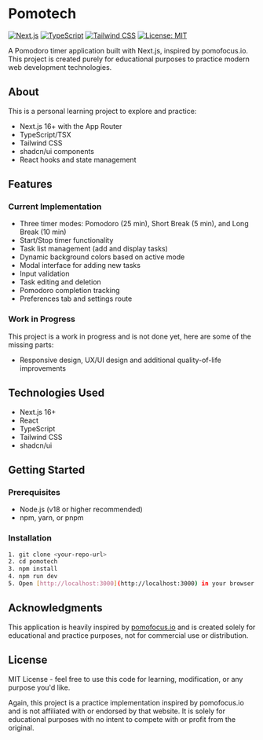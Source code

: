 # Pomotech

[![Next.js](https://img.shields.io/badge/Next.js-16+-black?style=flat&logo=next.js)](https://nextjs.org/)
[![TypeScript](https://img.shields.io/badge/TypeScript-5.0+-blue?style=flat&logo=typescript)](https://www.typescriptlang.org/)
[![Tailwind CSS](https://img.shields.io/badge/Tailwind-3.0+-38B2AC?style=flat&logo=tailwind-css)](https://tailwindcss.com/)
[![License: MIT](https://img.shields.io/badge/License-MIT-yellow.svg)](https://opensource.org/licenses/MIT)

A Pomodoro timer application built with Next.js, inspired by pomofocus.io. This project is created purely for educational purposes to practice modern web development technologies.

## About

This is a personal learning project to explore and practice:
- Next.js 16+ with the App Router
- TypeScript/TSX
- Tailwind CSS
- shadcn/ui components
- React hooks and state management

## Features

### Current Implementation
- Three timer modes: Pomodoro (25 min), Short Break (5 min), and Long Break (10 min)
- Start/Stop timer functionality
- Task list management (add and display tasks)
- Dynamic background colors based on active mode
- Modal interface for adding new tasks
- Input validation
- Task editing and deletion
- Pomodoro completion tracking
- Preferences tab and settings route

### Work in Progress
This project is a work in progress and is not done yet, here are some of the missing parts:
- Responsive design, UX/UI design and additional quality-of-life improvements

## Technologies Used

- Next.js 16+
- React
- TypeScript
- Tailwind CSS
- shadcn/ui

## Getting Started

### Prerequisites
- Node.js (v18 or higher recommended)
- npm, yarn, or pnpm

### Installation

```bash
1. git clone <your-repo-url>
2. cd pomotech
3. npm install
4. npm run dev
5. Open [http://localhost:3000](http://localhost:3000) in your browser to see the application.
```
## Acknowledgments

This application is heavily inspired by [pomofocus.io](https://pomofocus.io) and is created solely for educational and practice purposes, not for commercial use or distribution.

## License

MIT License - feel free to use this code for learning, modification, or any purpose you'd like.

Again, this project is a practice implementation inspired by pomofocus.io and is not affiliated with or endorsed by that website. It is solely for educational purposes with no intent to compete with or profit from the original.
